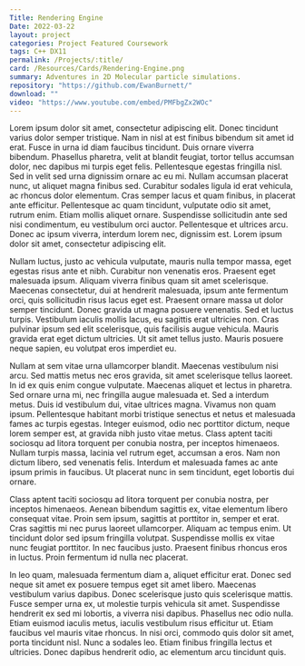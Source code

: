 ```yaml
---
Title: Rendering Engine
Date: 2022-03-22
layout: project
categories: Project Featured Coursework
tags: C++ DX11
permalink: /Projects/:title/
card: /Resources/Cards/Rendering-Engine.png
summary: Adventures in 2D Molecular particle simulations. 
repository: "https://github.com/EwanBurnett/"
download: ""
video: "https://www.youtube.com/embed/PMFbgZx2WOc"
---
```

Lorem ipsum dolor sit amet, consectetur adipiscing elit. Donec tincidunt varius dolor semper tristique. Nam in nisl at est finibus bibendum sit amet id erat. Fusce in urna id diam faucibus tincidunt. Duis ornare viverra bibendum. Phasellus pharetra, velit at blandit feugiat, tortor tellus accumsan dolor, nec dapibus mi turpis eget felis. Pellentesque egestas fringilla nisl. Sed in velit sed urna dignissim ornare ac eu mi. Nullam accumsan placerat nunc, ut aliquet magna finibus sed. Curabitur sodales ligula id erat vehicula, ac rhoncus dolor elementum. Cras semper lacus et quam finibus, in placerat ante efficitur. Pellentesque ac quam tincidunt, vulputate odio sit amet, rutrum enim. Etiam mollis aliquet ornare. Suspendisse sollicitudin ante sed nisi condimentum, eu vestibulum orci auctor. Pellentesque et ultrices arcu. Donec ac ipsum viverra, interdum lorem nec, dignissim est. Lorem ipsum dolor sit amet, consectetur adipiscing elit.

Nullam luctus, justo ac vehicula vulputate, mauris nulla tempor massa, eget egestas risus ante et nibh. Curabitur non venenatis eros. Praesent eget malesuada ipsum. Aliquam viverra finibus quam sit amet scelerisque. Maecenas consectetur, dui at hendrerit malesuada, ipsum ante fermentum orci, quis sollicitudin risus lacus eget est. Praesent ornare massa ut dolor semper tincidunt. Donec gravida ut magna posuere venenatis. Sed et luctus turpis. Vestibulum iaculis mollis lacus, eu sagittis erat ultricies non. Cras pulvinar ipsum sed elit scelerisque, quis facilisis augue vehicula. Mauris gravida erat eget dictum ultricies. Ut sit amet tellus justo. Mauris posuere neque sapien, eu volutpat eros imperdiet eu.

Nullam at sem vitae urna ullamcorper blandit. Maecenas vestibulum nisi arcu. Sed mattis metus nec eros gravida, sit amet scelerisque tellus laoreet. In id ex quis enim congue vulputate. Maecenas aliquet et lectus in pharetra. Sed ornare urna mi, nec fringilla augue malesuada et. Sed a interdum metus. Duis id vestibulum dui, vitae ultrices magna. Vivamus non quam ipsum. Pellentesque habitant morbi tristique senectus et netus et malesuada fames ac turpis egestas. Integer euismod, odio nec porttitor dictum, neque lorem semper est, at gravida nibh justo vitae metus. Class aptent taciti sociosqu ad litora torquent per conubia nostra, per inceptos himenaeos. Nullam turpis massa, lacinia vel rutrum eget, accumsan a eros. Nam non dictum libero, sed venenatis felis. Interdum et malesuada fames ac ante ipsum primis in faucibus. Ut placerat nunc in sem tincidunt, eget lobortis dui ornare.

Class aptent taciti sociosqu ad litora torquent per conubia nostra, per inceptos himenaeos. Aenean bibendum sagittis ex, vitae elementum libero consequat vitae. Proin sem ipsum, sagittis at porttitor in, semper et erat. Cras sagittis mi nec purus laoreet ullamcorper. Aliquam ac tempus enim. Ut tincidunt dolor sed ipsum fringilla volutpat. Suspendisse mollis ex vitae nunc feugiat porttitor. In nec faucibus justo. Praesent finibus rhoncus eros in luctus. Proin fermentum id nulla nec placerat.

In leo quam, malesuada fermentum diam a, aliquet efficitur erat. Donec sed neque sit amet ex posuere tempus eget sit amet libero. Maecenas vestibulum varius dapibus. Donec scelerisque justo quis scelerisque mattis. Fusce semper urna ex, ut molestie turpis vehicula sit amet. Suspendisse hendrerit ex sed mi lobortis, a viverra nisi dapibus. Phasellus nec odio nulla. Etiam euismod iaculis metus, iaculis vestibulum risus efficitur ut. Etiam faucibus vel mauris vitae rhoncus. In nisi orci, commodo quis dolor sit amet, porta tincidunt nisl. Nunc a sodales leo. Etiam finibus fringilla lectus et ultricies. Donec dapibus hendrerit odio, ac elementum arcu tincidunt quis.